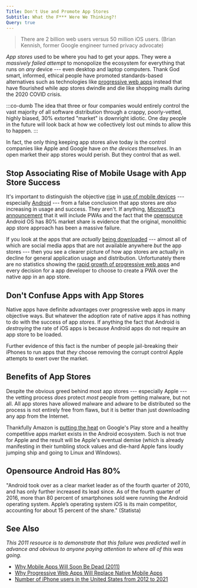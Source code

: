 ```yaml
---
Title: Don't Use and Promote App Stores
Subtitle: What the F*** Were We Thinking?!
Query: true
---
```


> There are 2 billion web users versus 50 million iOS users. (Brian Kennish, former Google engineer turned privacy advocate)

*App stores* used to be where you had to get your apps. They were a *massively failed attempt* to monopolize the ecosystem for everything that runs on *any* device --- even desktop and laptop computers. Thank God smart, informed, ethical people have promoted standards-based alternatives such as technologies like [progressive web apps](/what/web/pwa/) instead that have flourished while app stores dwindle and die like shopping malls during the 2020 COVID crisis. 

:::co-dumb
The idea that three or four companies would entirely control the vast majority of all software distribution through a crappy, poorly-vetted, highly biased, 30% extorted "market" is downright idiotic. One day people in the future will look back at how we collectively lost out minds to allow this to happen.
:::

In fact, the only thing keeping app stores alive today is the control companies like Apple and Google have *on the devices themselves.* In an open market their app stores would perish. But they control that as well. 

## Stop Associating Rise of Mobile Usage with App Store Success

It's important to distinguish the objective [rise](https://www.businessofapps.com/data/app-statistics/) in [use of mobile devices](https://www.statista.com/statistics/232790/forecast-of-apple-users-in-the-us/#statisticContainer) --- especially [Android](https://www.statista.com/topics/840/smartphones/) --- from a false conclusion that app stores are *also* increasing in usage and success. They aren't. If anything, [Microsoft's announcement](https://docs.microsoft.com/en-us/microsoft-edge/progressive-web-apps-edgehtml/microsoft-store) that it will include PWAs and the fact that the [opensource](/what/open/source/) Android OS has 80% market share is evidence that the original, monolithic app store approach has been a massive failure.

If you look at the apps that are *actually* [being downloaded](https://www.businessofapps.com/data/app-statistics/) ---  almost all of which are social media apps that are not available anywhere *but* the app stores --- then you see a clearer picture of how app stores are actually in decline for general application usage and distribution. Unfortunately there are no statistics showing the [rapid growth of progressive web apps](https://www.enviance.com/ehs-insider/future-ehs-the-rise-of-progressive-web-apps) and every decision for a app developer to choose to create a PWA over the native app in an app store.

## Don't Confuse Apps with App Stores

Native apps have definite advantages over progressive web apps in many objective ways. But whatever the adoption rate of native apps it has nothing to do with the success of app *stores*. If anything the fact that Android is *destroying* the rate of iOS apps is because Android apps do not require an app store to be loaded.

Further evidence of this fact is the number of people jail-breaking their iPhones to run apps that *they* choose removing the corrupt control Apple attempts to exert over the market.

## Benefits of App Stores

Despite the obvious greed behind most app stores --- especially Apple --- the vetting process *does* protect *most* people from getting malware, but not all. All app stores have allowed malware and adware to be distributed so the process is not entirely free from flaws, but it is better than just downloading any app from the Internet. 

Thankfully Amazon is [putting the heat](https://www.lifewire.com/how-to-get-paid-apps-free-android-4177674) on Google's Play store and a healthy competitive apps market exists in the Android ecosystem. Such is not true for Apple and the result will be Apple's eventual demise (which is already manifesting in their tumbling stock values and die-hard Apple fans loudly jumping ship and going to Linux and Windows).

## Opensource Android Has 80%

"Android took over as a clear market leader as of the fourth quarter of 2010, and has only further increased its lead since. As of the fourth quarter of 2016, more than 80 percent of smartphones sold were running the Android operating system. Apple’s operating system iOS is its main competitor, accounting for about 15 percent of the share." (Statista)

## See Also

*This 2011 resource is to demonstrate that this failure was predicted well in advance and obvious to anyone paying attention to where all of this was going.*

* [Why Mobile Apps Will Soon Be Dead (2011)](https://www.technologyreview.com/2011/05/19/194615/why-mobile-apps-will-soon-be-dead/)
* [Why Progressive Web Apps Will Replace Native Mobile Apps](https://www.forbes.com/sites/forbestechcouncil/2018/03/09/why-progressive-web-apps-will-replace-native-mobile-apps/)
* [Number of iPhone users in the United States from 2012 to 2021](https://www.statista.com/statistics/232790/forecast-of-apple-users-in-the-us)
